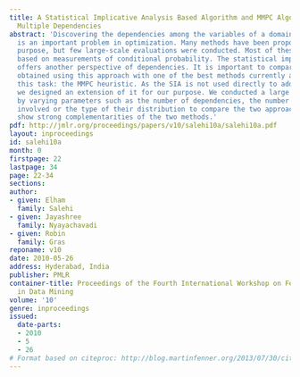 ```yaml
---
title: A Statistical Implicative Analysis Based Algorithm and MMPC Algorithm for Detecting
  Multiple Dependencies
abstract: 'Discovering the dependencies among the variables of a domain from examples
  is an important problem in optimization. Many methods have been proposed for this
  purpose, but few large-scale evaluations were conducted. Most of these methods are
  based on measurements of conditional probability. The statistical implicative analysis
  offers another perspective of dependencies. It is important to compare the results
  obtained using this approach with one of the best methods currently available for
  this task: the MMPC heuristic. As the SIA is not used directly to address this problem,
  we designed an extension of it for our purpose. We conducted a large number of experiments
  by varying parameters such as the number of dependencies, the number of variables
  involved or the type of their distribution to compare the two approaches. The results
  show strong complementarities of the two methods.'
pdf: http://jmlr.org/proceedings/papers/v10/salehi10a/salehi10a.pdf
layout: inproceedings
id: salehi10a
month: 0
firstpage: 22
lastpage: 34
page: 22-34
sections: 
author:
- given: Elham
  family: Salehi
- given: Jayashree
  family: Nyayachavadi
- given: Robin
  family: Gras
reponame: v10
date: 2010-05-26
address: Hyderabad, India
publisher: PMLR
container-title: Proceedings of the Fourth International Workshop on Feature Selection
  in Data Mining
volume: '10'
genre: inproceedings
issued:
  date-parts:
  - 2010
  - 5
  - 26
# Format based on citeproc: http://blog.martinfenner.org/2013/07/30/citeproc-yaml-for-bibliographies/
---
```

